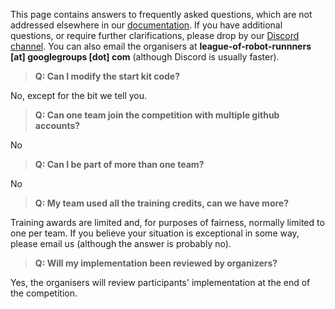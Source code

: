 This page contains answers to frequently asked questions, which are not addressed elsewhere in our [documentation](http://leagueofrobotrunners.org/resources). If you have additional questions, or require further clarifications, please drop by our [Discord channel](https://discord.gg/CEYT4g4raR). You can also email the organisers at **league-of-robot-runnners [at] googlegroups [dot] com** (although Discord is usually faster).

> **Q: Can I modify the start kit code?**

No, except for the bit we tell you.

> **Q: Can one team join the competition with multiple github accounts?**

No

> **Q: Can I be part of more than one team?**

No

> **Q: My team used all the training credits, can we have more?**

Training awards are limited and, for purposes of fairness, normally limited to one per team. If you believe your situation is exceptional in some way, please email us (although the answer is probably no). 

> **Q: Will my implementation been reviewed by organizers?**

Yes, the organisers will review participants' implementation at the end of the competition.

